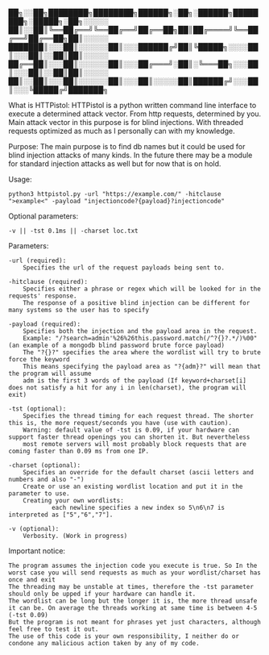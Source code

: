 ██╗░░██╗████████╗████████╗██████╗░██╗░██████╗████████╗░█████╗░██╗░░░░░
██║░░██║╚══██╔══╝╚══██╔══╝██╔══██╗██║██╔════╝╚══██╔══╝██╔══██╗██║░░░░░
███████║░░░██║░░░░░░██║░░░██████╔╝██║╚█████╗░░░░██║░░░██║░░██║██║░░░░░
██╔══██║░░░██║░░░░░░██║░░░██╔═══╝░██║░╚═══██╗░░░██║░░░██║░░██║██║░░░░░
██║░░██║░░░██║░░░░░░██║░░░██║░░░░░██║██████╔╝░░░██║░░░╚█████╔╝███████╗

What is HTTPistol:
    HTTPistol is a python written command line interface to execute a determined attack vector. From http requests, determined by you.
    Main attack vector in this purpose is for blind injections. With threaded requests optimized as much as I personally can with my knowledge.

Purpose:
    The main purpose is to find db names but it could be used for blind injection attacks of many kinds.
    In the future there may be a module for standard injection attacks as well but for now that is on hold.

Usage:
    
    python3 httpistol.py -url "https://example.com/" -hitclause ">example<" -payload "injectioncode?{payload}?injectioncode"

Optional parameters: 

    -v || -tst 0.1ms || -charset loc.txt

Parameters:

    -url (required): 
        Specifies the url of the request payloads being sent to.

    -hitclause (required): 
        Specifies either a phrase or regex which will be looked for in the requests' response.
        The response of a positive blind injection can be different for many systems so the user has to specify

    -payload (required):
        Specifies both the injection and the payload area in the request.
        Example: "/?search=admin'%26%26this.password.match(/^?{}?.*/)%00" (an example of a mongodb blind password brute force payload)
        The "?{}?" specifies the area where the wordlist will try to brute force the keyword
        This means specifying the payload area as "?{adm}?" will mean that the program will assume
        adm is the first 3 words of the payload (If keyword+charset[i] does not satisfy a hit for any i in len(charset), the program will exit)

    -tst (optional):
        Specifies the thread timing for each request thread. The shorter this is, the more request/seconds you have (use with caution).
        Warning: default value of -tst is 0.09, if your hardware can support faster thread openings you can shorten it. But nevertheless
        most remote servers will most probably block requests that are coming faster than 0.09 ms from one IP.

    -charset (optional):
        Specifies an override for the default charset (ascii letters and numbers and also "-")
        Create or use an existing wordlist location and put it in the parameter to use.
        Creating your own wordlists: 
                each newline specifies a new index so 5\n6\n7 is interpreted as ["5","6","7"].
    
    -v (optional):
        Verbosity. (Work in progress)



Important notice: 
    
    The program assumes the injection code you execute is true. So In the worst case you will send requests as much as your wordlist/charset has once and exit
    The threading may be unstable at times, therefore the -tst parameter should only be upped if your hardware can handle it.
    The wordlist can be long but the longer it is, the more thread unsafe it can be. On average the threads working at same time is between 4-5 (-tst 0.09)
    But the program is not meant for phrases yet just characters, although feel free to test it out.
    The use of this code is your own responsibility, I neither do or condone any malicious action taken by any of my code.
